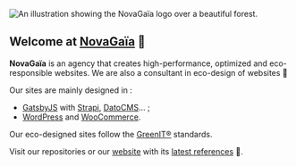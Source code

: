 ![An illustration showing the NovaGaïa logo over a beautiful forest.](https://github.com/NovaGaia/.github/blob/main/profile/cover.png)

## Welcome at [NovaGaïa](https://novagaia.fr/) 👋

**NovaGaïa** is an agency that creates high-performance, optimized and eco-responsible websites. We are also a consultant in eco-design of websites 🌱

Our sites are mainly designed in :

- [GatsbyJS](https://www.gatsbyjs.com/) with [Strapi](https://strapi.io/), [DatoCMS](https://www.datocms.com)... ;
- [WordPress](https://wordpress.org/) and [WooCommerce](https://woocommerce.com).

Our eco-designed sites follow the [GreenIT®](https://www.greenit.fr) standards.

Visit our repositories or our [website](https://novagaia.fr/) with its [latest references](https://novagaia.fr/references/) 🚀.
